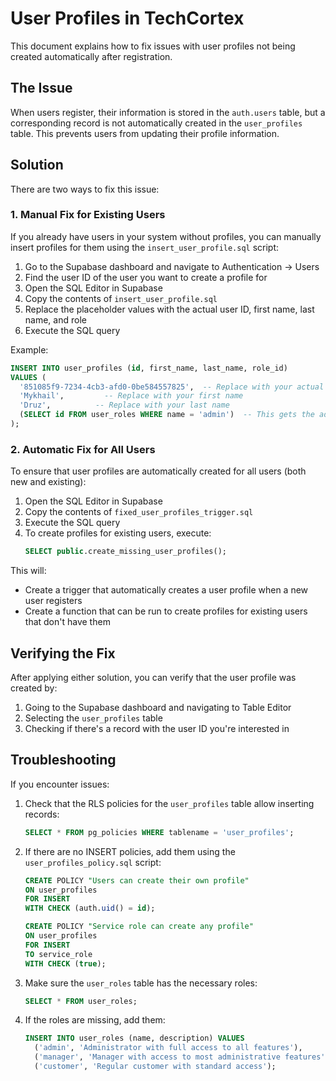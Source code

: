 # User Profiles in TechCortex

This document explains how to fix issues with user profiles not being created automatically after registration.

## The Issue

When users register, their information is stored in the `auth.users` table, but a corresponding record is not automatically created in the `user_profiles` table. This prevents users from updating their profile information.

## Solution

There are two ways to fix this issue:

### 1. Manual Fix for Existing Users

If you already have users in your system without profiles, you can manually insert profiles for them using the `insert_user_profile.sql` script:

1. Go to the Supabase dashboard and navigate to Authentication -> Users
2. Find the user ID of the user you want to create a profile for
3. Open the SQL Editor in Supabase
4. Copy the contents of `insert_user_profile.sql`
5. Replace the placeholder values with the actual user ID, first name, last name, and role
6. Execute the SQL query

Example:
```sql
INSERT INTO user_profiles (id, first_name, last_name, role_id)
VALUES (
  '851085f9-7234-4cb3-afd0-0be584557825',  -- Replace with your actual user ID from Auth -> Users
  'Mykhail',         -- Replace with your first name
  'Druz',          -- Replace with your last name
  (SELECT id FROM user_roles WHERE name = 'admin')  -- This gets the admin role ID
);
```

### 2. Automatic Fix for All Users

To ensure that user profiles are automatically created for all users (both new and existing):

1. Open the SQL Editor in Supabase
2. Copy the contents of `fixed_user_profiles_trigger.sql`
3. Execute the SQL query
4. To create profiles for existing users, execute:
   ```sql
   SELECT public.create_missing_user_profiles();
   ```

This will:
- Create a trigger that automatically creates a user profile when a new user registers
- Create a function that can be run to create profiles for existing users that don't have them

## Verifying the Fix

After applying either solution, you can verify that the user profile was created by:

1. Going to the Supabase dashboard and navigating to Table Editor
2. Selecting the `user_profiles` table
3. Checking if there's a record with the user ID you're interested in

## Troubleshooting

If you encounter issues:

1. Check that the RLS policies for the `user_profiles` table allow inserting records:
   ```sql
   SELECT * FROM pg_policies WHERE tablename = 'user_profiles';
   ```

2. If there are no INSERT policies, add them using the `user_profiles_policy.sql` script:
   ```sql
   CREATE POLICY "Users can create their own profile"
   ON user_profiles
   FOR INSERT
   WITH CHECK (auth.uid() = id);

   CREATE POLICY "Service role can create any profile"
   ON user_profiles
   FOR INSERT
   TO service_role
   WITH CHECK (true);
   ```

3. Make sure the `user_roles` table has the necessary roles:
   ```sql
   SELECT * FROM user_roles;
   ```

4. If the roles are missing, add them:
   ```sql
   INSERT INTO user_roles (name, description) VALUES
     ('admin', 'Administrator with full access to all features'),
     ('manager', 'Manager with access to most administrative features'),
     ('customer', 'Regular customer with standard access');
   ```
